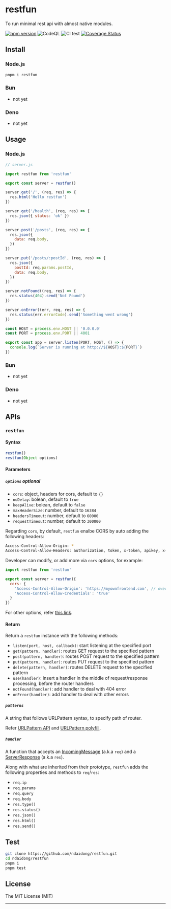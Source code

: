 # restfun

To run minimal rest api with almost native modules.

[![npm version](https://badge.fury.io/js/restfun.svg)](https://badge.fury.io/js/restfun)
![CodeQL](https://github.com/ndaidong/restfun/workflows/CodeQL/badge.svg)
![CI test](https://github.com/ndaidong/restfun/workflows/ci-test/badge.svg)
[![Coverage Status](https://coveralls.io/repos/github/ndaidong/restfun/badge.svg)](https://coveralls.io/github/ndaidong/restfun)

## Install

### Node.js

```bash
pnpm i restfun
```

### Bun

- not yet

### Deno

- not yet


## Usage

### Node.js

```js
// server.js

import restfun from 'restfun'

export const server = restfun()

server.get('/', (req, res) => {
  res.html('Hello restfun')
})

server.get('/health', (req, res) => {
  res.json({ status: 'ok' })
})

server.post('/posts', (req, res) => {
  res.json({
    data: req.body,
  })
})

server.put('/posts/:postId', (req, res) => {
  res.json({
    postId: req.params.postId,
    data: req.body,
  })
})

server.notFound((req, res) => {
  res.status(404).send('Not Found')
})

server.onError((err, req, res) => {
  res.status(err.errorCode).send('Something went wrong')
})

const HOST = process.env.HOST || '0.0.0.0'
const PORT = process.env.PORT || 4001

export const app = server.listen(PORT, HOST, () => {
  console.log(`Server is running at http://${HOST}:${PORT}`)
})

```

### Bun

- not yet

### Deno

- not yet

## APIs

### `restfun`

#### Syntax

```ts
restfun()
restfun(Object options)
```

#### Parameters

##### `options` *optional*

- `cors`: object, headers for cors, default to `{}`
- `noDelay`: bolean, default to `true`
- `keepAlive`: bolean, default to `false`
- `maxHeaderSize`: number, default to `16384`
- `headersTimeout`: number, default to `60000`
- `requestTimeout`: number, default to `300000`

Regarding `cors`, by default, `restfun` enalbe CORS by auto adding the following headers:

```bash
Access-Control-Allow-Origin: *
Access-Control-Allow-Headers: authorization, token, x-token, apikey, x-api-key
```

Developer can modify, or add more via `cors` options, for example:

```js
import restfun from 'restfun'

export const server = restfun({
  cors: {
    'Access-Control-Allow-Origin': 'https://myownfrontend.com', // overwrite
    'Access-Control-Allow-Credentials': 'true'
  }
})
```

For other options, refer [this link](https://nodejs.org/api/http.html#httpcreateserveroptions-requestlistener).

#### Return

Return a `restfun` instance with the following methods:

- `listen(port, host, callback)`: start listening at the specified port
- `get(pattern, handler)`: routes GET request to the specified pattern
- `post(pattern, handler)`: routes POST request to the specified pattern
- `put(pattern, handler)`: routes PUT request to the specified pattern
- `delete(pattern, handler)`: routes DELETE request to the specified pattern
- `use(handler)`: insert a handler in the middle of request/response processing, before the router handlers
- `notFound(handler)`: add handler to deal with 404 error
- `onError(handler)`: add handler to deal with other errors

##### `patterns`

A string that follows URLPattern syntax, to specify path of router.

Refer [URLPattern API](https://wicg.github.io/urlpattern/) and [URLPattern polyfill](https://www.npmjs.com/package/urlpattern-polyfill).


##### `handler`

A function that accepts an [IncomingMessage](https://nodejs.org/api/http.html#class-httpincomingmessage) (a.k.a `req`) and a [ServerResponse](https://nodejs.org/api/http.html#class-httpserverresponse) (a.k.a `res`).

Along with what are inherited from their prototype, `restfun` adds the following properties and methods to `req`/`res`:

- `req.ip`
- `req.params`
- `req.query`
- `req.body`
- `res.type()`
- `res.status()`
- `res.json()`
- `res.html()`
- `res.send()`


## Test

```bash
git clone https://github.com/ndaidong/restfun.git
cd ndaidong/restfun
pnpm i
pnpm test
```


## License
The MIT License (MIT)

---
